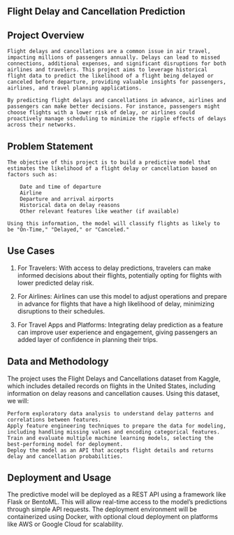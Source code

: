 ## Flight Delay and Cancellation Prediction

## Project Overview

    Flight delays and cancellations are a common issue in air travel, impacting millions of passengers annually. Delays can lead to missed connections, additional expenses, and significant disruptions for both airlines and travelers. This project aims to leverage historical flight data to predict the likelihood of a flight being delayed or canceled before departure, providing valuable insights for passengers, airlines, and travel planning applications.

    By predicting flight delays and cancellations in advance, airlines and passengers can make better decisions. For instance, passengers might choose flights with a lower risk of delay, or airlines could proactively manage scheduling to minimize the ripple effects of delays across their networks.

## Problem Statement

    The objective of this project is to build a predictive model that estimates the likelihood of a flight delay or cancellation based on factors such as:

        Date and time of departure
        Airline
        Departure and arrival airports
        Historical data on delay reasons
        Other relevant features like weather (if available)

    Using this information, the model will classify flights as likely to be "On-Time," "Delayed," or "Canceled."


## Use Cases

1. For Travelers: With access to delay predictions, travelers can make informed decisions about their flights, potentially opting for flights with lower predicted delay risk.

2. For Airlines: Airlines can use this model to adjust operations and prepare in advance for flights that have a high likelihood of delay, minimizing disruptions to their schedules.

3. For Travel Apps and Platforms: Integrating delay prediction as a feature can improve user experience and engagement, giving passengers an added layer of confidence in planning their trips.

## Data and Methodology
The project uses the Flight Delays and Cancellations dataset from Kaggle, which includes detailed records on flights in the United States, including information on delay reasons and cancellation causes. Using this dataset, we will:

    Perform exploratory data analysis to understand delay patterns and correlations between features.
    Apply feature engineering techniques to prepare the data for modeling, including handling missing values and encoding categorical features.
    Train and evaluate multiple machine learning models, selecting the best-performing model for deployment.
    Deploy the model as an API that accepts flight details and returns delay and cancellation probabilities.

## Deployment and Usage
The predictive model will be deployed as a REST API using a framework like Flask or BentoML. This will allow real-time access to the model’s predictions through simple API requests. The deployment environment will be containerized using Docker, with optional cloud deployment on platforms like AWS or Google Cloud for scalability.

